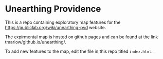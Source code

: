 # Unearthing Providence 

This is a repo containing exploratory map features for the https://publiclab.org/wiki/unearthing-pvd website. 

The expirmental map is hosted on github pages and can be found at the link tmarlow/github.io/unearthing/. 

To add new features to the map, edit the file in this repo titled `index.html`. 

